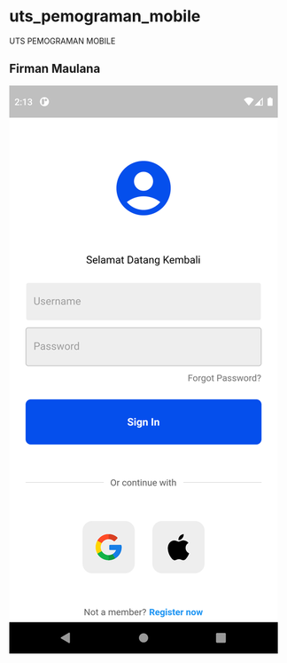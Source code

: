 # uts_pemograman_mobile

UTS PEMOGRAMAN MOBILE

## Firman Maulana

![My Image](lib/images/Screenshot1.png)